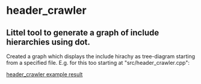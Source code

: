 # header_crawler

## Littel tool to generate a graph of include hierarchies using dot.

Created a graph which displays the include hirachy as tree-diagram starting from a specified file. E.g. for this too starting at "src/header_crawler.cpp":

[header_crawler example result](imgs/headers.jpg)
